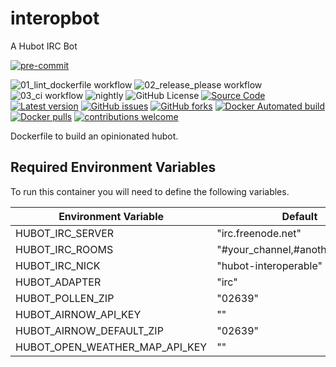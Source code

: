 # interopbot
A Hubot IRC Bot
<!-- BADGIE TIME -->

[![pre-commit](https://img.shields.io/badge/pre--commit-enabled-brightgreen?logo=pre-commit)](https://github.com/pre-commit/pre-commit)

<!-- END BADGIE TIME -->
![01_lint_dockerfile workflow](https://github.com/interoperable/dockerfile-interopbot/actions/workflows/01_lint_dockerfile.yml/badge.svg?label=build&style=flat-square&branch=main)
![02_release_please workflow](https://github.com/interoperable/dockerfile-interopbot/actions/workflows/02_release_please.yml/badge.svg?label=build&style=flat-square&branch=main)
![03_ci workflow](https://github.com/interoperable/dockerfile-interopbot/actions/workflows/03_ci.yml/badge.svg?label=build&style=flat-square&branch=main)
![nightly](https://github.com/interoperable/dockerfile-interopbot/actions/workflows/nightly.yml/badge.svg?label=build&style=flat-square&branch=main)
![GitHub License](https://img.shields.io/github/license/interoperable/dockerfile-interopbot)
[![Source Code](https://img.shields.io/badge/source-GitHub-blue.svg?style=flat)](https://github.com/interoperable/dockerfile-interopbot)
[![Latest version](https://img.shields.io/github/tag/interoperable/dockerfile-interopbot.svg?label=release&style=flat&maxAge=3600)](https://github.com/interoperable/dockerfile-interopbot/tags)
[![GitHub issues](https://img.shields.io/github/issues/interoperable/dockerfile-interopbot.svg)](https://github.com/interoperable/dockerfile-interopbot/issues)
[![GitHub forks](https://img.shields.io/github/forks/interoperable/dockerfile-interopbot.svg)](https://github.com/interoperable/dockerfile-interopbot/network)
[![Docker Automated build](https://img.shields.io/docker/automated/interoperable/interopbot.svg)](https://hub.docker.com/v2/repositories/interoperable/interopbot/autobuild/)
[![Docker pulls](https://img.shields.io/docker/pulls/interoperable/interopbot.svg?style=plastic)](https://registry.hub.docker.com/v2/repositories/interoperable/interopbot/)
[![contributions welcome](https://img.shields.io/badge/contributions-welcome-brightgreen.svg?style=flat-square)](https://github.com/interoperable/dockerfile-interopbot/issues)

Dockerfile to build an opinionated hubot.

## Required Environment Variables

To run this container you will need to define the following variables.

|Environment Variable|Default|Explanation|
|---|---|---|
|HUBOT_IRC_SERVER|"irc.freenode.net"||
|HUBOT_IRC_ROOMS|"#your_channel,#another_channel"||
|HUBOT_IRC_NICK|"hubot-interoperable"||
|HUBOT_ADAPTER|"irc"||
|HUBOT_POLLEN_ZIP|"02639"||
|HUBOT_AIRNOW_API_KEY|""||
|HUBOT_AIRNOW_DEFAULT_ZIP|"02639"||
|HUBOT_OPEN_WEATHER_MAP_API_KEY|""||

